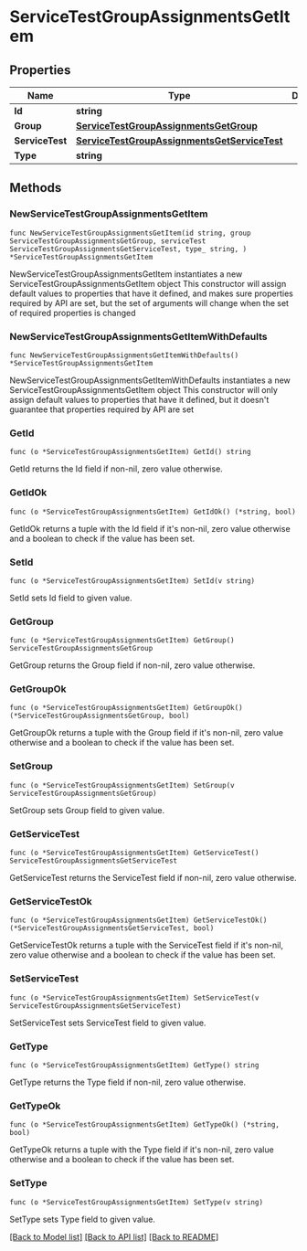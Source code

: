 # ServiceTestGroupAssignmentsGetItem

## Properties

Name | Type | Description | Notes
------------ | ------------- | ------------- | -------------
**Id** | **string** |  | 
**Group** | [**ServiceTestGroupAssignmentsGetGroup**](ServiceTestGroupAssignmentsGetGroup.md) |  | 
**ServiceTest** | [**ServiceTestGroupAssignmentsGetServiceTest**](ServiceTestGroupAssignmentsGetServiceTest.md) |  | 
**Type** | **string** |  | 

## Methods

### NewServiceTestGroupAssignmentsGetItem

`func NewServiceTestGroupAssignmentsGetItem(id string, group ServiceTestGroupAssignmentsGetGroup, serviceTest ServiceTestGroupAssignmentsGetServiceTest, type_ string, ) *ServiceTestGroupAssignmentsGetItem`

NewServiceTestGroupAssignmentsGetItem instantiates a new ServiceTestGroupAssignmentsGetItem object
This constructor will assign default values to properties that have it defined,
and makes sure properties required by API are set, but the set of arguments
will change when the set of required properties is changed

### NewServiceTestGroupAssignmentsGetItemWithDefaults

`func NewServiceTestGroupAssignmentsGetItemWithDefaults() *ServiceTestGroupAssignmentsGetItem`

NewServiceTestGroupAssignmentsGetItemWithDefaults instantiates a new ServiceTestGroupAssignmentsGetItem object
This constructor will only assign default values to properties that have it defined,
but it doesn't guarantee that properties required by API are set

### GetId

`func (o *ServiceTestGroupAssignmentsGetItem) GetId() string`

GetId returns the Id field if non-nil, zero value otherwise.

### GetIdOk

`func (o *ServiceTestGroupAssignmentsGetItem) GetIdOk() (*string, bool)`

GetIdOk returns a tuple with the Id field if it's non-nil, zero value otherwise
and a boolean to check if the value has been set.

### SetId

`func (o *ServiceTestGroupAssignmentsGetItem) SetId(v string)`

SetId sets Id field to given value.


### GetGroup

`func (o *ServiceTestGroupAssignmentsGetItem) GetGroup() ServiceTestGroupAssignmentsGetGroup`

GetGroup returns the Group field if non-nil, zero value otherwise.

### GetGroupOk

`func (o *ServiceTestGroupAssignmentsGetItem) GetGroupOk() (*ServiceTestGroupAssignmentsGetGroup, bool)`

GetGroupOk returns a tuple with the Group field if it's non-nil, zero value otherwise
and a boolean to check if the value has been set.

### SetGroup

`func (o *ServiceTestGroupAssignmentsGetItem) SetGroup(v ServiceTestGroupAssignmentsGetGroup)`

SetGroup sets Group field to given value.


### GetServiceTest

`func (o *ServiceTestGroupAssignmentsGetItem) GetServiceTest() ServiceTestGroupAssignmentsGetServiceTest`

GetServiceTest returns the ServiceTest field if non-nil, zero value otherwise.

### GetServiceTestOk

`func (o *ServiceTestGroupAssignmentsGetItem) GetServiceTestOk() (*ServiceTestGroupAssignmentsGetServiceTest, bool)`

GetServiceTestOk returns a tuple with the ServiceTest field if it's non-nil, zero value otherwise
and a boolean to check if the value has been set.

### SetServiceTest

`func (o *ServiceTestGroupAssignmentsGetItem) SetServiceTest(v ServiceTestGroupAssignmentsGetServiceTest)`

SetServiceTest sets ServiceTest field to given value.


### GetType

`func (o *ServiceTestGroupAssignmentsGetItem) GetType() string`

GetType returns the Type field if non-nil, zero value otherwise.

### GetTypeOk

`func (o *ServiceTestGroupAssignmentsGetItem) GetTypeOk() (*string, bool)`

GetTypeOk returns a tuple with the Type field if it's non-nil, zero value otherwise
and a boolean to check if the value has been set.

### SetType

`func (o *ServiceTestGroupAssignmentsGetItem) SetType(v string)`

SetType sets Type field to given value.



[[Back to Model list]](../README.md#documentation-for-models) [[Back to API list]](../README.md#documentation-for-api-endpoints) [[Back to README]](../README.md)


